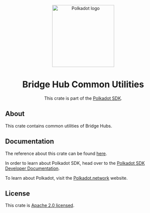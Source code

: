 <div align="center">

<img
alt="Polkadot logo" width="200"
src="https://raw.githubusercontent.com/paritytech/polkadot-sdk/rzadp/readmes/docs/images/Polkadot_Logo_Horizontal_Pink_BlackOnWhite.png">

# Bridge Hub Common Utilities

This crate is part of the [Polkadot SDK](https://github.com/paritytech/polkadot-sdk/).

</div>

## About

This crate contains common utilities of Bridge Hubs.

## Documentation

The reference about this crate can be found [here](https://paritytech.github.io/polkadot-sdk/master/bridge_hub_common).

In order to learn about Polkadot SDK, head over to the [Polkadot SDK Developer Documentation](https://paritytech.github.io/polkadot-sdk/master/polkadot_sdk_docs/index.html).

To learn about Polkadot, visit the [Polkadot.network](https://polkadot.network/) website.

## License

This crate is [Apache 2.0 licensed](https://spdx.org/licenses/Apache-2.0.html).
